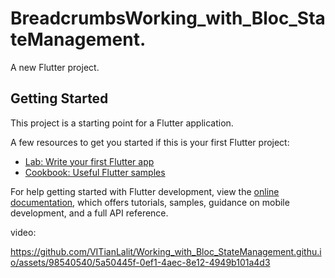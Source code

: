 # BreadcrumbsWorking_with_Bloc_StateManagement.

A new Flutter project.

## Getting Started

This project is a starting point for a Flutter application.

A few resources to get you started if this is your first Flutter project:

- [Lab: Write your first Flutter app](https://docs.flutter.dev/get-started/codelab)
- [Cookbook: Useful Flutter samples](https://docs.flutter.dev/cookbook)

For help getting started with Flutter development, view the
[online documentation](https://docs.flutter.dev/), which offers tutorials,
samples, guidance on mobile development, and a full API reference.


video:





https://github.com/VITianLalit/Working_with_Bloc_StateManagement.githu.io/assets/98540540/5a50445f-0ef1-4aec-8e12-4949b101a4d3

